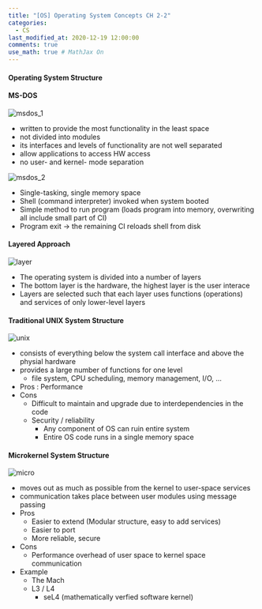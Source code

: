 ```yaml
---
title: "[OS] Operating System Concepts CH 2-2"
categories: 
  - CS
last_modified_at: 2020-12-19 12:00:00
comments: true
use_math: true # MathJax On
---
```


#### Operating System Structure <br>

#### MS-DOS
![msdos_1](https://user-images.githubusercontent.com/62474292/102724529-82c18800-4353-11eb-9ea6-4b32aa865d0c.JPG)
- written to provide the most functionality in the least space
- not divided into modules
- its interfaces and levels of functionality are not well separated
- allow applications to access HW access
- no user- and kernel- mode separation

![msdos_2](https://user-images.githubusercontent.com/62474292/102724528-8228f180-4353-11eb-836b-ed213a5f1772.JPG)
- Single-tasking, single memory space
- Shell (command interpreter) invoked when system booted
- Simple method to run program (loads program into memory, overwriting all include small part of CI)
- Program exit -> the remaining CI reloads shell from disk

#### Layered Approach
![layer](https://user-images.githubusercontent.com/62474292/102725468-4e9d9580-435a-11eb-86c9-6bdb7f953e41.JPG)
- The operating system is divided into a number of layers
- The bottom layer is the hardware, the highest layer is the user interace
- Layers are selected such that each layer uses functions (operations) and services of only lower-level layers

#### Traditional UNIX System Structure
![unix](https://user-images.githubusercontent.com/62474292/102725997-69720900-435e-11eb-962f-86a04ee20716.JPG)
- consists of everything below the system call interface and above the physial hardware
- provides a large number of functions for one level
  - file system, CPU scheduling, memory management, I/O, ...
- Pros : Performance
- Cons 
  - Difficult to maintain and upgrade due to interdependencies in the code
  - Security / reliability
    - Any component of OS can ruin entire system
    - Entire OS code runs in a single memory space

#### Microkernel System Structure
![micro](https://user-images.githubusercontent.com/62474292/102726154-8e1ab080-435f-11eb-807e-d59eaafe8c2d.JPG)
- moves out as much as possible from the kernel to user-space services
- communication takes place between user modules using message passing
- Pros
  - Easier to extend (Modular structure, easy to add services)
  - Easier to port
  - More reliable, secure
- Cons
  - Performance overhead of user space to kernel space communication
- Example
  - The Mach
  - L3 / L4
    - seL4 (mathematically verfied software kernel)








 
